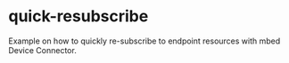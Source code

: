 # quick-resubscribe

Example on how to quickly re-subscribe to endpoint resources with mbed Device Connector.
